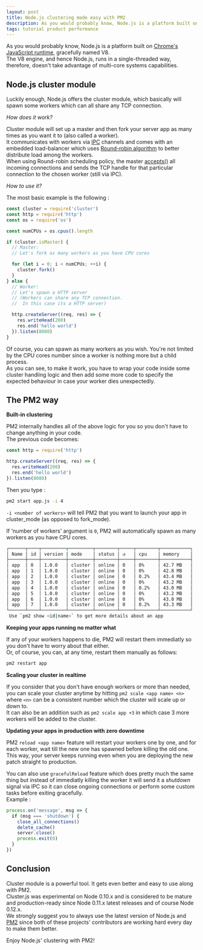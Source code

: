 ```yaml
---
layout: post
title: Node.js clustering made easy with PM2
description: As you would probably know, Node.js is a platform built on Chrome's JavaScript runtime, gracefully named V8. The V8 engine, and hence Node.js, runs in a single-threaded way, therefore, doesn't take advantage of multi-core systems capabilities
tags: tutorial product performance
---
```


As you would probably know, Node.js is a platform built on [Chrome's JavaScript runtime](https://developers.google.com/v8/), gracefully named V8.  
The V8 engine, and hence Node.js, runs in a single-threaded way, therefore, doesn't take advantage of multi-core systems capabilities.

## Node.js cluster module

Luckily enough, Node.js offers the cluster module, which basically will spawn some workers which can all share any TCP connection.

_How does it work?_

Cluster module will set up a master and then fork your server app as many times as you want it to (also called a worker).  
It communicates with workers via [IPC](http://en.wikipedia.org/wiki/Inter-process_communication) channels and comes with an embedded load-balancer which uses [Round-robin algorithm](http://en.wikipedia.org/wiki/Round-robin_scheduling) to better distribute load among the workers.  
When using Round-robin scheduling policy, the master [accepts()](http://linux.die.net/man/2/accept) all incoming connections and sends the TCP handle for that particular connection to the chosen worker (still via IPC).

_How to use it?_

The most basic example is the following :

```js
const cluster = require('cluster')
const http = require('http')
const os = require('os')

const numCPUs = os.cpus().length

if (cluster.isMaster) {
  // Master:
  // Let's fork as many workers as you have CPU cores

  for (let i = 0; i < numCPUs; ++i) {
    cluster.fork()
  }
} else {
  // Worker:
  // Let's spawn a HTTP server
  // (Workers can share any TCP connection.
  //  In this case its a HTTP server)

  http.createServer((req, res) => {
    res.writeHead(200)
    res.end('hello world')
  }).listen(8080)
}
```

Of course, you can spawn as many workers as you wish. You're not limited by the CPU cores number since a worker is nothing more but a child process.  
As you can see, to make it work, you have to wrap your code inside some cluster handling logic and then add some more code to specify the expected behaviour in case your worker dies unexpectedly.

## The PM2 way

**Built-in clustering**

PM2 internally handles all of the above logic for you so you don't have to change anything in your code.  
The previous code becomes:

```js
const http = require('http')

http.createServer((req, res) => {
  res.writeHead(200)
  res.end('hello world')
}).listen(8080)
```

Then you type :

```bash
pm2 start app.js -i 4
```

`-i <number of workers>` will tell PM2 that you want to launch your app in cluster_mode (as opposed to fork_mode).

If 'number of workers' argument is `0`, PM2 will automatically spawn as many workers as you have CPU cores.

```bash
┌──────┬────┬─────────┬─────────┬────────┬─────┬────────┬───────────┐
│ Name │ id │ version | mode    │ status │ ↺   │ cpu    │ memory    │
├──────┼────┼─────────┼─────────┼────────┼─────┼────────┼───────────┤
│ app  │ 0  │ 1.0.0   │ cluster │ online │ 0   │ 0%     │ 42.7 MB   │
│ app  │ 1  │ 1.0.0   │ cluster │ online │ 0   │ 0%     │ 42.8 MB   │
│ app  │ 2  │ 1.0.0   │ cluster │ online │ 0   │ 0.2%   │ 43.4 MB   │
│ app  │ 3  │ 1.0.0   │ cluster │ online │ 0   │ 0%     │ 43.2 MB   │
│ app  │ 4  │ 1.0.0   │ cluster │ online │ 0   │ 0.2%   │ 43.0 MB   │
│ app  │ 5  │ 1.0.0   │ cluster │ online │ 0   │ 0%     │ 43.2 MB   │
│ app  │ 6  │ 1.0.0   │ cluster │ online │ 0   │ 0%     │ 43.0 MB   │
│ app  │ 7  │ 1.0.0   │ cluster │ online │ 0   │ 0.2%   │ 43.3 MB   │
└──────┴────┴─────────┴─────────┴────────┴─────┴────────┴───────────┘
 Use `pm2 show <id|name>` to get more details about an app
```

**Keeping your apps running no matter what**

If any of your workers happens to die, PM2 will restart them immediatly so you don't have to worry about that either.  
Or, of course, you can, at any time, restart them manually as follows:  
```bash
pm2 restart app
```

**Scaling your cluster in realtime**

If you consider that you don't have enough workers or more than needed, you can scale your cluster anytime by hitting `pm2 scale <app name> <n>` where `<n>` can be a consistent number which the cluster will scale up or down to.  
It can also be an addition such as `pm2 scale app +3` in which case 3 more workers will be added to the cluster.  

**Updating your apps in production with zero downtime**

PM2 `reload <app name>` feature will restart your workers one by one, and for each worker, wait till the new one has spawned before killing the old one.  
This way, your server keeps running even when you are deploying the new patch straight to production.

You can also use `gracefulReload` feature which does pretty much the same thing but instead of immediatly killing the worker it will send it a _shutdown_ signal via IPC so it can close ongoing connections or perform some custom tasks before exiting gracefully.  
Example :

```js
process.on('message', msg => {
  if (msg === 'shutdown') {
    close_all_connections()
    delete_cache()
    server.close()
    process.exit(0)
  }
})
```

## Conclusion

Cluster module is a powerful tool. It gets even better and easy to use along with PM2.  
Cluster.js was experimental on Node 0.10.x and is considered to be mature and production-ready since Node 0.11.x latest releases and of course Node 0.12.x.  
We strongly suggest you to always use the latest version of Node.js and [PM2](https://github.com/Unitech/PM2/) since both of these projects' contributors are working hard every day to make them better.

Enjoy Node.js' clustering with PM2!